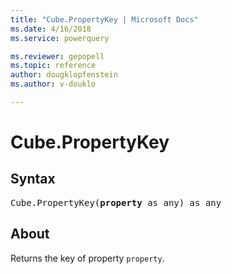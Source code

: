 ```yaml
---
title: "Cube.PropertyKey | Microsoft Docs"
ms.date: 4/16/2018
ms.service: powerquery

ms.reviewer: gepopell
ms.topic: reference
author: dougklopfenstein
ms.author: v-douklo

---
```

# Cube.PropertyKey

## Syntax

<pre>
Cube.PropertyKey(<b>property</b> as any) as any
</pre>

## About
Returns the key of property `property`.